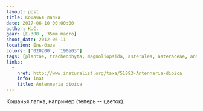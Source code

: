 ```yaml
---
layout: post
title: Кошачья лапка
date: 2017-06-10 00:00:00
author: К.С.
gear: [E-300 , 35mm macro]
shoot_date: 2012-06-11
location: Ёль-база
colors: ['020200', '190e03']
tags: [plantae, tracheophyta, magnoliopsida, asterales, asteraceae, antennaria, antennaria dioica]
links:
  -
    href: http://www.inaturalist.org/taxa/51893-Antennaria-dioica
    info: inat
    title: Antennaria dioica
---
```

Кошачья лапка, например (теперь -- цветок).

